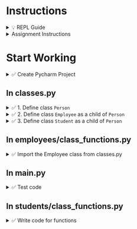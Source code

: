 # Instructions

<details>
  <summary>
    💡 REPL Guide
  </summary>

  - To toggle commenting, highlight the line(s) and press Ctrl + /
  - To move a statement or block of statements one indent to the right, highlight the statement(s)  press Tab
  - To move a statement or block of statements one indent to the left, highlight the statement(s)  press Shift+Tab
  - Avoid using backspaces or spaces to remove or place indents
  - To ask the instructor a code question, highlight the line(s) of code and press Alt + / and type in your question/issue/comment and click on collapse
  - To view comments placed by the instructor click on the comment icon at the end of any highlighted code
  - If your issue is resolved, click on Resolve to remove the comment
</details>

<details>
  <summary>
    Assignment Instructions
  </summary>
 
  - All class definitions will be in classes.py (It will not be inside any folder)
  - Refer to the [inheritance diagram](https://github.com/suchialex/CINS3002-HW10/blob/main/Employee%20inherited%20from%20Person.pdf) for relationships between classes
</details>

# Start Working

<details>
  <summary>
    ✅ Create Pycharm Project
  </summary>

  - Create new file main.py
  - Create folder hw10
  - Inside the folder hw10 create
    - Two Python files `classes.py` and `validations.py`
    - Two folders `employees` and `students`
  - Inside the folder `employees` create file class_functions.py
  - Copy the contents of class_functions.py and validations.py from the previous assignment
  - Inside the folder `students` create file class_functions.py
  - Fix all the import statements according to the file structure

</details>

## In classes.py

<details>
  <summary>
    ✅ 1. Define class <code>Person</code>
  </summary>

  - Create the class and define initializer accepting attributes name, phone, email and initialize as __protected attributes__ (⏩ Refer to 10-3a)
  - Define accessor methods `get_name`, `get_phone`, `get_email` (⏩ Refer to 10-5a)
  - Define two mutator methods `set_name` and `set_phone` accepting new_name and new_phone respectively (⏩ Refer to 10-6a)
</details>


<details>
  <summary>
    ✅ 2. Define class <code>Employee</code> as a child of <code>Person</code>
  </summary>

  - Create the class and define initializer
    - accepting attributes emp_id, name, phone, email, department, salary
    - Call the parent init to initialize name, phone, email (⏩ Refer to 11-5 Try this)
    - initialize emp_id, department and salary as __protected attributes__ 
  - Define mutators `set_salary`, `set_department` accepting new_salary and new_department (⏩ Refer to 10-6a)
  - Define accessors `get_empid`, `get_department`, `get_salary` (⏩ Refer to 10-5a)
  - Define str method to return employee data fields formatted as shown below:
    - emp_id centered over 6 characters
    - name left aligned over 15 characters
    - phone center aligned over 12 characters
    - department center aligned over 6 characters
    - salary right aligned over 8 characters
    - email left aligned over 15 characters   
    (⏩ Refer to 10-4)
</details>


<details>
  <summary>
    ✅ 3. Define class <code>Student</code> as a child of <code>Person</code>
  </summary>

  - Create the class and define initializer
    - accepting attributes stu_id, name, phone, email, major, classification
    - Call the parent init to initialize name, phone, email (⏩ Refer to 11-5 Try this)
    - initialize stu_id, major and classification as __protected attributes__ 
  - Define mutators `set_major`, `set_classification` accepting parameters new_major and new_classification (⏩ Refer to 10-6a)
  - Define accessors `get_stuid`, `get_major`, `get_classification` (⏩ Refer to 10-5a)
  - Define str method to return all the instance data in the format given below 
    - stu_id centered over 8 characters
    - name left aligned over 15 characters
    - phone center aligned over 12 characters
    - major center aligned over 6 characters
    - classification center aligned over 4 characters
    - email left aligned over 15 characters  
    (⏩ Refer to 10-4)

</details>

## In employees/class_functions.py

<details>
<summary>
  ✅ Import the Employee class from classes.py
</summary>

  - Write an import statement to import the Employee class from classes.py
  - In add_employee function
    - Add an input statement that accepts phone number and store in a variable (💲 Bonus 1pt: Write validate_phone accepting only numbers, 10-digits long and starts with 318)
    - When creating new_employee object, make sure to pass all the arguments in the same order as specified in the initializer of Employee class
  - In display_employees function, replace the print statment with formatted values and simply print the object (this will call the str method)
  - Execute code and add one or more employees and exit (it will create the pickled file)
  - Execute again and choose Display Employee option to check if display is in a tabular format as defined in the str method
  - Make sure all get methods and set methods used in class_functions are matching the ones defined in Employee (or Person)
</details>

## In main.py

<details>
<summary>
  ✅ Test code
</summary>

  - Inside main()
    - Import and call the employee_operations() located in class_functions.py
  - In class_functions.py, 
  - Execute code
  - All the employee operations should work without having to make any changes
</details>

## In students/class_functions.py

<details>
<summary>
  ✅ Write code for functions
</summary>

Using the Student class, create student objects to write code for the following functions. (Refer to employee/class_functions.py if needed). You must import the class from classes.py

  - student_operations
  - file_to_dictionary (unpickle students.class and store in a dictionary, if file not found or empty return empty dictionary)
  - generate_next_student_id (you may set the default ID at 30010)
  - add_student (call the init by creating a student object)
  - lookup_student (get attributes using get methods)
  - update_student_name (use the mutator method)
  - update_student_phone (use the mutator method)
  - update_student_major (use the mutator method)
  - update_student_classification (use the mutator method)
  - delete_student
  - display_students (in a for loop, print each student object)

    Instructions:
    - All these operations are in a while loop until user presses x or X
    - You must create a dictionary of student objects
    - Serialize the dictionary and save in the file students.class (⏩ Refer to 9-10)
    - Call this function in main.py after the function call to employee_operations functions()
    - 💲Bonus 5pts: If you write validation functions in validations.py - you may make up your own validation conditions
</details>
